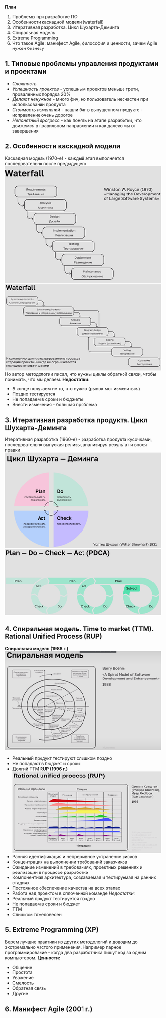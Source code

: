 **План**
1. Проблемы при разработке ПО
2. Особенности каскадной модели (waterfall)
3. Итеративная разработка. Цикл Шухарта-Деминга
4. Спиральная модель
5. Extreme Programming
6. Что такое Agile: манифест Agile, философия и ценности, зачем Agile нужен бизнесу
## 1. Типовые проблемы управления продуктами и проектами
- *Сложность*
- *Успешность проектов* - успешным проектов меньше трети, проваленных порядка 20%
- *Делают ненужное* - много фич, но пользователь несчастен при использовании продукта
- *Стоимость изменений* - нашли баг в выпущенном продукте - исправление очень дорогое
- *Непонятный прогресс* - как понять на этапе разработки, что движемся в правильном направлении и как далеко мы от завершения

## 2. Особенности каскадной модели
Каскадная модель (1970-е) - каждый этап выполняется последовательно после предыдущего
![](attachments/Pasted%20image%2020240323181642.png)
![](attachments/Pasted%20image%2020240323181746.png)
Но автор методологии писал, что нужны циклы обратной связи, чтобы понимать, что мы делаем.
**Недостатки**:
- В конце получаем не то, что нужно (рынок мог измениться)
- Поздно тестируется
- Не попадаем в сроки и бюджеты
- Внести изменения - большая проблема

## 3. Итеративная разработка продукта. Цикл Шухарта-Деминга
Итеративная разработка (1960-е) - разработка продукта кусочками, последовательно выпуская релизы, анализируя результат и внося правки
![](attachments/Pasted%20image%2020240323184141.png)
![](attachments/Pasted%20image%2020240323184238.png)
## 4. Спиральная модель. Time to market (TTM). Rational Unified Process (RUP)
**Спиральная модель (1988 г.)**
![](attachments/Pasted%20image%2020240323184403.png)
- Реальный продукт тестируют слишком поздно
- Не попадают в бюджет и сроки
- Долгий TTM
**RUP (1996 г.)**
![](attachments/Pasted%20image%2020240323184716.png)
- Ранняя идентификация и непрерывное устранение рисков
- Концентрация на выполнении требований заказчиков
- Ожидание изменений в требованиях, проектных решениях и реализации в процессе разработке
- Компонентная архитектура, создаваемая и тестируемая на ранних стадиях
- Постоянное обеспечение качества на всех этапах
- Работа над проектом в сплоченной команде
*Недостатки:*
- Реальный продукт тестируется поздно
- Не попадаем в сроки и бюджет
- TTM
- Слишком тяжеловесен

## 5. Extreme Programming (XP)
Берем лучшие практики из других методологий и доводим до экстремально частого применения. Например парное программирование - когда два разработчика пишут код за одним компьютером.
**Ценности:**
- Общение
- Простота
- Уважение
- Смелость
- Обратная связь
- Другие

## 6. Манифест Agile (2001 г.)
